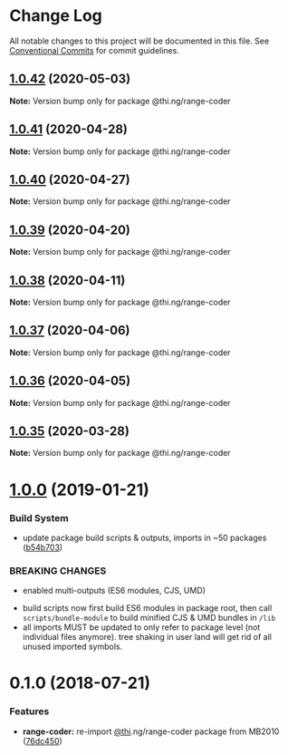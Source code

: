 # Change Log

All notable changes to this project will be documented in this file.
See [Conventional Commits](https://conventionalcommits.org) for commit guidelines.

## [1.0.42](https://github.com/thi-ng/umbrella/compare/@thi.ng/range-coder@1.0.41...@thi.ng/range-coder@1.0.42) (2020-05-03)

**Note:** Version bump only for package @thi.ng/range-coder





## [1.0.41](https://github.com/thi-ng/umbrella/compare/@thi.ng/range-coder@1.0.40...@thi.ng/range-coder@1.0.41) (2020-04-28)

**Note:** Version bump only for package @thi.ng/range-coder





## [1.0.40](https://github.com/thi-ng/umbrella/compare/@thi.ng/range-coder@1.0.39...@thi.ng/range-coder@1.0.40) (2020-04-27)

**Note:** Version bump only for package @thi.ng/range-coder





## [1.0.39](https://github.com/thi-ng/umbrella/compare/@thi.ng/range-coder@1.0.38...@thi.ng/range-coder@1.0.39) (2020-04-20)

**Note:** Version bump only for package @thi.ng/range-coder





## [1.0.38](https://github.com/thi-ng/umbrella/compare/@thi.ng/range-coder@1.0.37...@thi.ng/range-coder@1.0.38) (2020-04-11)

**Note:** Version bump only for package @thi.ng/range-coder





## [1.0.37](https://github.com/thi-ng/umbrella/compare/@thi.ng/range-coder@1.0.36...@thi.ng/range-coder@1.0.37) (2020-04-06)

**Note:** Version bump only for package @thi.ng/range-coder





## [1.0.36](https://github.com/thi-ng/umbrella/compare/@thi.ng/range-coder@1.0.35...@thi.ng/range-coder@1.0.36) (2020-04-05)

**Note:** Version bump only for package @thi.ng/range-coder





## [1.0.35](https://github.com/thi-ng/umbrella/compare/@thi.ng/range-coder@1.0.34...@thi.ng/range-coder@1.0.35) (2020-03-28)

**Note:** Version bump only for package @thi.ng/range-coder





# [1.0.0](https://github.com/thi-ng/umbrella/compare/@thi.ng/range-coder@0.1.28...@thi.ng/range-coder@1.0.0) (2019-01-21)

### Build System

* update package build scripts & outputs, imports in ~50 packages ([b54b703](https://github.com/thi-ng/umbrella/commit/b54b703))

### BREAKING CHANGES

* enabled multi-outputs (ES6 modules, CJS, UMD)

- build scripts now first build ES6 modules in package root, then call
  `scripts/bundle-module` to build minified CJS & UMD bundles in `/lib`
- all imports MUST be updated to only refer to package level
  (not individual files anymore). tree shaking in user land will get rid of
  all unused imported symbols.

<a name="0.1.0"></a>
# 0.1.0 (2018-07-21)

### Features

* **range-coder:** re-import [@thi](https://github.com/thi).ng/range-coder package from MB2010 ([76dc450](https://github.com/thi-ng/umbrella/commit/76dc450))
